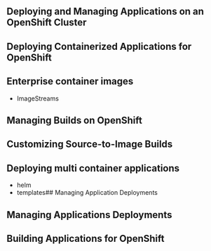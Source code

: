 ## Deploying and Managing Applications on an OpenShift Cluster
## Deploying Containerized Applications for OpenShift
## Enterprise container images
- ImageStreams

## Managing Builds on OpenShift 
## Customizing Source-to-Image Builds

## Deploying multi container applications
- helm
- templates## Managing Application Deployments 

## Managing Applications Deployments

## Building Applications for OpenShift
